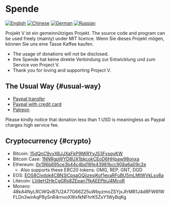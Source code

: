 # Spende

[![English](../resources/english.svg)](https://www.v2ray.com/en/welcome/donate.html) [![Chinese](../resources/chinese.svg)](https://www.v2ray.com/chapter_00/02_donate.html) [![German](../resources/german.svg)](https://www.v2ray.com/de/welcome/donate.html) [![Russian](../resources/russian.svg)](https://www.v2ray.com/ru/welcome/donate.html)

Projekt V ist ein gemeinnütziges Projekt. The source code and program can be used freely (mainly) under MIT licence. Wenn Sie dieses Projekt mögen, können Sie uns eine Tasse Kaffee kaufen.

* The usage of donations will not be disclosed.
* Ihre Spende hat keine direkte Verbindung zur Entwicklung und zum Service von Project V.
* Thank you for loving and supporting Project V.

## The Usual Way {#usual-way}

* [Paypal transfer](https://www.paypal.me/ProjectV2Ray/25)
* [Paypal with credit card](https://www.paypal.com/cgi-bin/webscr?cmd=_s-xclick&amount=25&currency_code=usd&hosted_button_id=4TU3UKYANT2WY)
* [Patreon](https://www.patreon.com/v2ray)

Please kindly notice that donation less than 1 USD is meaningless as Paypal charges high service fee.

## Cryptocurrency {#crypto}

* Bitcoin: [15dQnC9yvX6JJXaFkP9MiRYvJS3FvsqvKW](https://blockchain.info/address/15dQnC9yvX6JJXaFkP9MiRYvJS3FvsqvKW)
* Bitcoin Case: [1NNRgpWYD8UX1bkcokCEoD6HHpaw98onxa](https://blockdozer.com/insight/address/1NNRgpWYD8UX1bkcokCEoD6HHpaw98onxa)
* Ethereum: [0x196b695ce3b44c4bd16fe43981bcc908a6a09c2e](https://etherscan.io/address/0x196b695ce3b44c4bd16fe43981bcc908a6a09c2e) 
  * Also supports these ERC20 tokens: OMG, REP, GNT, DGD
* EOS: [EOS8Civdok4CBN3jCpsaGQijzesjKof1eyaRFuBU5mLMtWVkLsy8a](https://eostracker.io/accounts/lovevictoria)
* Litecoin: [LVdeH2HkCgGRs8ZEpan7fkAEEPbiJ4McoR](https://insight.litecore.io/address/LVdeH2HkCgGRs8ZEpan7fkAEEPbiJ4McoR)
* Monero: 48kA4NyLRCWQvB7U2A77G66Z25uWbyzmoZSYjxJfrMR1J4dRFW6fWFLDn3wirAqP8ySnR4rnvoXWxfkNFhrK5ZxY1WyBqKg